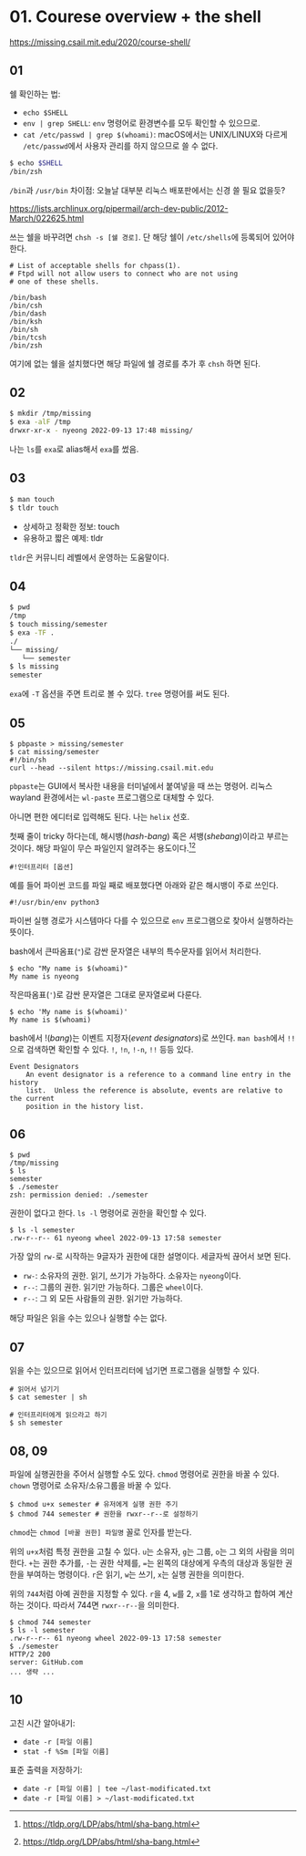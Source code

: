 # 01. Courese overview + the shell

https://missing.csail.mit.edu/2020/course-shell/

## 01

쉘 확인하는 법:

- `echo $SHELL`
- `env | grep SHELL`: `env` 명령어로 환경변수를 모두 확인할 수 있으므로.
- `cat /etc/passwd | grep $(whoami)`: macOS에서는 UNIX/LINUX와 다르게
  `/etc/passwd`에서 사용자 관리를 하지 않으므로 쓸 수 없다.

```sh
$ echo $SHELL
/bin/zsh
```
  
`/bin`과 `/usr/bin` 차이점: 오늘날 대부분 리눅스 배포판에서는 신경 쓸 필요 없을듯?

https://lists.archlinux.org/pipermail/arch-dev-public/2012-March/022625.html

쓰는 쉘을 바꾸려면 `chsh -s [쉘 경로]`. 단 해당 쉘이 `/etc/shells`에 등록되어
있어야 한다.

```title={/etc/shells}
# List of acceptable shells for chpass(1).
# Ftpd will not allow users to connect who are not using
# one of these shells.

/bin/bash
/bin/csh
/bin/dash
/bin/ksh
/bin/sh
/bin/tcsh
/bin/zsh
````

여기에 없는 쉘을 설치했다면 해당 파일에 쉘 경로를 추가 후 `chsh` 하면 된다.

## 02

```sh
$ mkdir /tmp/missing
$ exa -alF /tmp
drwxr-xr-x - nyeong 2022-09-13 17:48 missing/
```

나는 `ls`를 `exa`로 alias해서 `exa`를 썼음.

## 03

```sh
$ man touch
$ tldr touch
```

- 상세하고 정확한 정보: touch
- 유용하고 짧은 예제: tldr

`tldr`은 커뮤니티 레벨에서 운영하는 도움말이다.

## 04

```sh
$ pwd 
/tmp
$ touch missing/semester
$ exa -TF .
./
└── missing/
   └── semester
$ ls missing
semester
```

`exa`에 `-T` 옵션을 주면 트리로 볼 수 있다. `tree` 명령어를 써도 된다.

## 05

```
$ pbpaste > missing/semester
$ cat missing/semester
#!/bin/sh
curl --head --silent https://missing.csail.mit.edu
```

`pbpaste`는 GUI에서 복사한 내용을 터미널에서 붙여넣을 때 쓰는 명령어.
리눅스 wayland 환경에서는 `wl-paste` 프로그램으로 대체할 수 있다.

아니면 편한 에디터로 입력해도 된다. 나는 `helix` 선호.

첫째 줄이 tricky 하다는데, 해시뱅(*hash-bang*) 혹은 셔뱅(*shebang*)이라고
부르는 것이다. 해당 파일이 무슨 파일인지 알려주는 용도이다.[^1][^2]

[^1]: https://tldp.org/LDP/abs/html/sha-bang.html
[^2]: https://tldp.org/LDP/abs/html/sha-bang.html

```
#!인터프리터 [옵션]
```

예를 들어 파이썬 코드를 파일 째로 배포했다면 아래와 같은 해시뱅이 주로 쓰인다.

```
#!/usr/bin/env python3
```

파이썬 실행 경로가 시스템마다 다를 수 있으므로 `env` 프로그램으로 찾아서
실행하라는 뜻이다.

bash에서 큰따옴표(`"`)로 감싼 문자열은 내부의 특수문자를 읽어서 처리한다.

```
$ echo "My name is $(whoami)"
My name is nyeong
```

작은따옴표(`'`)로 감싼 문자열은 그대로 문자열로써 다룬다.

```
$ echo 'My name is $(whoami)'
My name is $(whoami)
```

bash에서 !(*bang*)는 이벤트 지정자(*event designators*)로 쓰인다.
`man bash`에서 `!!`으로 검색하면 확인할 수 있다. `!`, `!n`, `!-n`, `!!` 등등 있다.

```title={man bash}
Event Designators
    An event designator is a reference to a command line entry in the history
    list.  Unless the reference is absolute, events are relative to the current
    position in the history list.
```

## 06

```
$ pwd
/tmp/missing
$ ls
semester
$ ./semester
zsh: permission denied: ./semester
```

권한이 없다고 한다. `ls -l` 명령어로 권한을 확인할 수 있다.

```
$ ls -l semester
.rw-r--r-- 61 nyeong wheel 2022-09-13 17:58 semester
```

가장 앞의 `rw-`로 시작하는 9글자가 권한에 대한 설명이다. 세글자씩 끊어서 보면
된다.

- `rw-`: 소유자의 권한. 읽기, 쓰기가 가능하다. 소유자는 `nyeong`이다.
- `r--`: 그룹의 권한. 읽기만 가능하다. 그룹은 `wheel`이다.
- `r--`: 그 외 모든 사람들의 권한. 읽기만 가능하다.

해당 파일은 읽을 수는 있으나 실행할 수는 없다.

## 07

읽을 수는 있으므로 읽어서 인터프리터에 넘기면 프로그램을 실행할 수 있다.

```
# 읽어서 넘기기
$ cat semester | sh

# 인터프리터에게 읽으라고 하기
$ sh semester
```

## 08, 09

파일에 실행권한을 주어서 실행할 수도 있다.
`chmod` 명령어로 권한을 바꿀 수 있다. `chown` 명령어로 소유자/소유그룹을 바꿀
수 있다.

```
$ chmod u+x semester # 유저에게 실행 권한 주기
$ chmod 744 semester # 권한을 rwxr--r--로 설정하기
```

`chmod`는 `chmod [바꿀 권한] 파일명` 꼴로 인자를 받는다.

위의 `u+x`처럼 특정 권한을 고칠 수 있다. `u`는 소유자, `g`는 그룹, `o`는 그 외의
사람을 의미한다. `+`는 권한 추가를, `-`는 권한 삭제를, `=`는 왼쪽의 대상에게
우측의 대상과 동일한 권한을 부여하는 명령이다. `r`은 읽기, `w`는 쓰기, `x`는
실행 권한을 의미한다.

위의 `744`처럼 아예 권한을 지정할 수 있다. `r`을 4, `w`를 2, `x`를 1로 생각하고
합하여 계산하는 것이다. 따라서 744면 `rwxr--r--`을 의미한다.

```
$ chmod 744 semester
$ ls -l semester
.rw-r--r-- 61 nyeong wheel 2022-09-13 17:58 semester
$ ./semester
HTTP/2 200
server: GitHub.com
... 생략 ...
```

## 10

고친 시간 알아내기:

- `date -r [파일 이름]`
- `stat -f %Sm [파일 이름]`

표준 출력을 저장하기:

- `date -r [파일 이름] | tee ~/last-modificated.txt`
- `date -r [파일 이름] > ~/last-modificated.txt`
